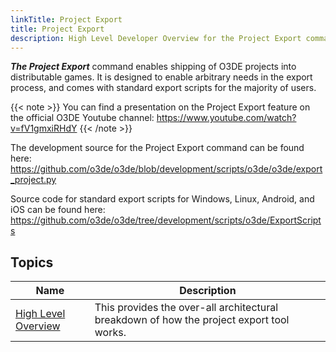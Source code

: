 ```yaml
---
linkTitle: Project Export
title: Project Export
description: High Level Developer Overview for the Project Export command.
---
```


***The Project Export*** command enables shipping of O3DE projects into distributable games. It is designed to enable arbitrary needs in the export process, and comes with standard export scripts for the majority of users.

{{< note >}}
You can find a presentation on the Project Export feature on the official O3DE Youtube channel: https://www.youtube.com/watch?v=fV1gmxiRHdY
{{< /note >}}



The development source for the Project Export command can be found here: https://github.com/o3de/o3de/blob/development/scripts/o3de/o3de/export_project.py

Source code for standard export scripts for Windows, Linux, Android, and iOS can be found here: https://github.com/o3de/o3de/tree/development/scripts/o3de/ExportScripts

## Topics

| Name | Description |
|-|-|
| [High Level Overview](./high-level-overview) | This provides the over-all architectural breakdown of how the project export tool works. |
